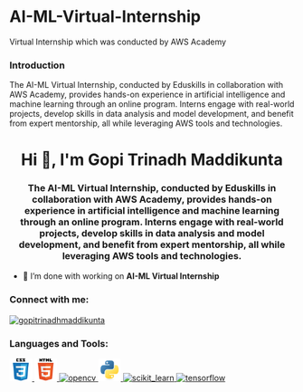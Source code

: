 # AI-ML-Virtual-Internship
Virtual Internship which was conducted by AWS Academy

### Introduction
The AI-ML Virtual Internship, conducted by Eduskills in collaboration with AWS Academy, provides hands-on experience in artificial intelligence and machine learning through an online program. Interns engage with real-world projects, develop skills in data analysis and model development, and benefit from expert mentorship, all while leveraging AWS tools and technologies.

<h1 align="center">Hi 👋, I'm Gopi Trinadh Maddikunta</h1>
<h3 align="center">The AI-ML Virtual Internship, conducted by Eduskills in collaboration with AWS Academy, provides hands-on experience in artificial intelligence and machine learning through an online program. Interns engage with real-world projects, develop skills in data analysis and model development, and benefit from expert mentorship, all while leveraging AWS tools and technologies.</h3>

- 🔭 I’m done with working on **AI-ML Virtual Internship**

<h3 align="left">Connect with me:</h3>
<p align="left">
<a href="https://linkedin.com/in/gopitrinadhmaddikunta" target="blank"><img align="center" src="https://raw.githubusercontent.com/rahuldkjain/github-profile-readme-generator/master/src/images/icons/Social/linked-in-alt.svg" alt="gopitrinadhmaddikunta" height="30" width="40" /></a>
</p>

<h3 align="left">Languages and Tools:</h3>
<p align="left"> <a href="https://www.w3schools.com/css/" target="_blank" rel="noreferrer"> <img src="https://raw.githubusercontent.com/devicons/devicon/master/icons/css3/css3-original-wordmark.svg" alt="css3" width="40" height="40"/> </a> <a href="https://www.w3.org/html/" target="_blank" rel="noreferrer"> <img src="https://raw.githubusercontent.com/devicons/devicon/master/icons/html5/html5-original-wordmark.svg" alt="html5" width="40" height="40"/> </a> <a href="https://opencv.org/" target="_blank" rel="noreferrer"> <img src="https://www.vectorlogo.zone/logos/opencv/opencv-icon.svg" alt="opencv" width="40" height="40"/> </a> <a href="https://www.python.org" target="_blank" rel="noreferrer"> <img src="https://raw.githubusercontent.com/devicons/devicon/master/icons/python/python-original.svg" alt="python" width="40" height="40"/> </a> <a href="https://scikit-learn.org/" target="_blank" rel="noreferrer"> <img src="https://upload.wikimedia.org/wikipedia/commons/0/05/Scikit_learn_logo_small.svg" alt="scikit_learn" width="40" height="40"/> </a> <a href="https://www.tensorflow.org" target="_blank" rel="noreferrer"> <img src="https://www.vectorlogo.zone/logos/tensorflow/tensorflow-icon.svg" alt="tensorflow" width="40" height="40"/> </a> </p>
